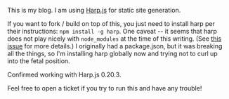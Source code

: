 This is my blog. I am using [Harp.js](https://harpjs.com/) for static site generation.

If you want to fork / build on top of this, you just need to install harp per their instructions: `npm install -g harp`. One caveat -- it seems that harp does not play nicely with `node_modules` at the time of this writing. (See [this issue](https://github.com/sintaxi/harp/pull/312) for more details.) I originally had a package.json, but it was breaking all the things, so I'm installing harp globally now and trying not to curl up into the fetal position.

Confirmed working with Harp.js 0.20.3.

Feel free to open a ticket if you try to run this and have any trouble!
